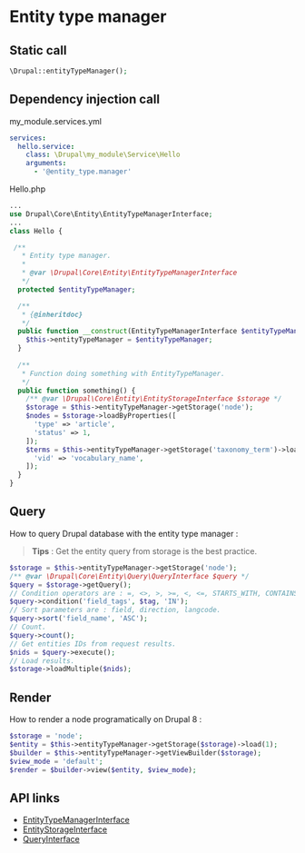 # Entity type manager

## Static call
```php
\Drupal::entityTypeManager();
```

## Dependency injection call

my_module.services.yml

```yml
services:
  hello.service:
    class: \Drupal\my_module\Service\Hello
    arguments:
      - '@entity_type.manager'
```

Hello.php

```php
...
use Drupal\Core\Entity\EntityTypeManagerInterface;
...
class Hello {

 /**
   * Entity type manager.
   *
   * @var \Drupal\Core\Entity\EntityTypeManagerInterface
   */
  protected $entityTypeManager;

  /**
   * {@inheritdoc}
   */
  public function __construct(EntityTypeManagerInterface $entityTypeManager,) {
    $this->entityTypeManager = $entityTypeManager;
  }
  
  /**
   * Function doing something with EntityTypeManager.
   */
  public function something() {
    /** @var \Drupal\Core\Entity\EntityStorageInterface $storage */
    $storage = $this->entityTypeManager->getStorage('node');
    $nodes = $storage->loadByProperties([
      'type' => 'article',
      'status' => 1,
    ]);
    $terms = $this->entityTypeManager->getStorage('taxonomy_term')->loadByProperties([
      'vid' => 'vocabulary_name',
    ]);
  }
}    
```
## Query

How to query Drupal database with the entity type manager :

 > **Tips** : Get the entity query from storage is the best practice.

```php
$storage = $this->entityTypeManager->getStorage('node');
/** @var \Drupal\Core\Entity\Query\QueryInterface $query */
$query = $storage->getQuery();
// Condition operators are : =, <>, >, >=, <, <=, STARTS_WITH, CONTAINS, ENDS_WITH, IN, NOT IN, BETWEEN.
$query->condition('field_tags', $tag, 'IN');
// Sort parameters are : field, direction, langcode.
$query->sort('field_name', 'ASC');
// Count.
$query->count();
// Get entities IDs from request results.
$nids = $query->execute();
// Load results.
$storage->loadMultiple($nids);
```

## Render

How to render a node programatically on Drupal 8 :

```php
$storage = 'node';
$entity = $this->entityTypeManager->getStorage($storage)->load(1);
$builder = $this->entityTypeManager->getViewBuilder($storage);
$view_mode = 'default';
$render = $builder->view($entity, $view_mode);
```

## API links

 - [EntityTypeManagerInterface](https://api.drupal.org/api/drupal/core%21lib%21Drupal%21Core%21Entity%21EntityTypeManagerInterface.php/interface/EntityTypeManagerInterface/8.2.x)
 - [EntityStorageInterface](https://api.drupal.org/api/drupal/core%21lib%21Drupal%21Core%21Entity%21EntityStorageInterface.php/interface/EntityStorageInterface/9.0.x)
 - [QueryInterface](https://api.drupal.org/api/drupal/core%21lib%21Drupal%21Core%21Entity%21Query%21QueryInterface.php/interface/QueryInterface/9.0.x)

